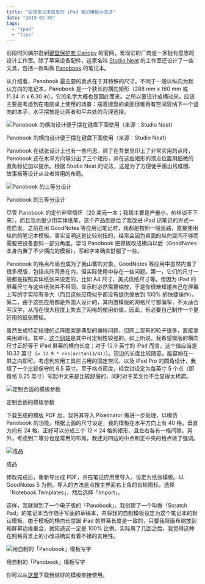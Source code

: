 ```yaml
---
title: "实体笔记本启发的 iPad 笔记模板小改进"
date: "2019-02-06"
tags:
  - "ipad"
  - "tips"
---
```


前段时间偶尔逛到[键盘保护套 Canopy](https://www.studioneat.com/products/canopy) 的官网，发现它的厂商是一家挺有意思的设计工作室。除了苹果设备配件，这家名叫 [Studio Neat](https://www.studioneat.com/) 的工作室还设计了一些文具，包括一款叫做 [Panobook](https://www.studioneat.com/products/panobook) 的笔记本。

从介绍看，Panobook 最主要的卖点在于其特殊的尺寸。不同于一般以纵向为默认方向的笔记本，Panobook 是一个狭长的横向矩形（288 mm x 160 mm 或 11.34 in x 6.30 in），它的名字大概也是因此而来。之所以要设计成横过来，应该主要是考虑到在电脑桌上使用的场景：摆着键盘的桌面很难再有空间容纳下一个竖向的本子，水平摆放是让两者和平共处的合理选择。

![Panobook 的横向设计便于摆在键盘下面使用（来源：Studio Neat）](https://cl.ly/db8de3/product-pano-lifestyle-desk.jpg)

Panobook 的横向设计便于摆在键盘下面使用（来源：Studio Neat）

Panobook 在纸张设计上也有一些巧思。除了在背景里印上了非常实用的点阵，Panobook 还在水平方向等分出了三个矩形，并在这些矩形的顶点位置用细微的直角标记加以提示。根据 Studio Neat 的说法，这是为了方便徒手画出线框图、故事板等设计从业者常用的布局。

![Panobook 的三等分设计](https://cl.ly/9a1327/794480669-0001.png)

Panobook 的三等分设计

尽管 Panobook 的定价非常情怀（20 美元一本；我猜主要是产量小，价格谈不下来），而且我也很少用实体纸笔，这个产品倒是给了我改进 iPad 记笔记的方式一些启发。之前在用 GoodNotes 等应用记笔记时，我都是按照一般思路，直接使用纵向的笔记本模板。事实证明这是比较别扭的，经常会因为桌面的纵向空间不够而需要把设备歪斜一部分角度。学习 Panobook 把模板改成横向以后（GoodNotes 本身内置了不少横向的模板），写起字来确实舒服了一些。

Panobook 的格点布局也成为了我山寨的对象。GoodNotes 等应用中虽然内置了很多模版，包括点阵背景在内，但实际使用中存在一些问题。第一，它们的尺寸一般都是按照实体纸张来设定的，比如 A4 尺寸、美式信纸尺寸等。但因为 iPad 的屏幕尺寸与这些纸张并不相同，显示时必然需要缩放，于是你很难知道自己在屏幕上写的字实际有多大（而且这些应用似乎都没有提供缩放到 100% 的快捷操作）。第二，由于这些应用都是外国人设计的，其内置模版的网格尺寸都偏窄，不太适合写汉字，从而在很大程度上失去了网格的使用价值。因此，有必要自己制作一个更好用的纸张模板。

虽然生成特定规律的点阵图案是典型的编程问题，但网上现有的轮子很多，直接拿来用即可。其中，[这个网站](https://incompetech.com/graphpaper/squaredots/)是其中可定制性较强的。如上所说，我希望模版的横向尺寸正好等于 iPad 屏幕的横向长度；对于 12.9 英寸的 iPad 而言，这个值应当是 10.32 英寸（`= 12.9 * cos(arctan(3/4))`）。短边的长度比较随意，能容纳在一屏之内即可。考虑到应用工具栏占用的固定空间、以及 iPad Pro 的圆角设计，我填了一个比较保守的 6.5 英寸。至于格点密度，经尝试设定为每英寸 5 个点（即每格 0.25 英寸）写起中文来是比较舒服的，同时对于英文也不会显得太稀疏。

![定制合适的模板参数](https://cl.ly/6c0fb8/customize.png)

定制合适的模板参数

下载生成的模版 PDF 后，我将其导入 Pixelmator 做进一步处理，以模仿 Panobook 的功能。根据上面的尺寸设定，我的模板在水平方向上有 40 格，垂直方向有 24 格，正好可以分成三个 12 × 24 格的矩形、且左右各有一格间隙。另外，考虑到二等分也是常用的布局，我还对四边的中点和正中央的格点做了强调。

![成品](https://cl.ly/6b6e64/template.PNG)

成品

修改完成后，重新导出成 PDF，并在笔记应用里导入、设定为纸张模板。以 GoodNotes 5 为例，导入的方法是点按主界面右上角的齿轮图标，选择「Notebook Templates」，然后选择「Import」。

这样，我就得到了一个电子版的「Panobook」。我创建了一个叫做「Scratch Pad」的笔记本当作随手写画的草稿本，并将我的自制模板设定为这个笔记本的默认模板。由于模板的横向长度跟 iPad 的屏幕长度是一致的，只要我将画布缩放到和屏幕边缘重合，就知道这一定是 100% 比例。实际用了几回之后，我觉得这种在网格背景上的小改进确实有着不错的实用性。

![用自制的「Panobook」模板写字](https://cl.ly/1c02b8/write.jpeg)

用自制的「Panobook」模板写字

你可以从[这里](https://cl.ly/192e35/Panogrid.pdf)下载我做好的模板直接使用。
